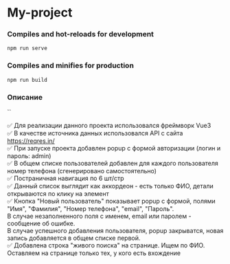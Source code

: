 # My-project

### Compiles and hot-reloads for development
```
npm run serve
```

### Compiles and minifies for production
```
npm run build
```

### Описание
``

:white_check_mark: Для реализации данного проекта использовался фреймворк Vue3    
:white_check_mark: В качестве источника данных использовался API с сайта https://reqres.in/    
:white_check_mark: При запуске проекта добавлен popup с формой авторизации (логин и пароль: admin)    
:white_check_mark: В общем списке пользователей добавлен для каждого пользователя номер телефона (сгенерировано самостоятельно)    
:white_check_mark: Постраничная навигация по 6 шт/стр    
:white_check_mark: Данный список выглядит как аккордеон - есть только ФИО, детали открываются по клику на элемент    
:white_check_mark: Кнопка "Новый пользователь" показывает popup с формой, полями "Имя", "Фамилия", "Номер телефона", "email", "Пароль".    
В случае незаполненного поля с именем, email или паролем - сообщение об ошибке.    
В случае успешного добавления пользователя, popup закрыватся, новая запись добавляется в общем списке первой.    
:white_check_mark: Добавлена строка "живого поиска" на странице. Ищем по ФИО. Оставляем на странице только тех, у кого есть вхождение      